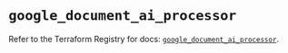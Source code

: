 # `google_document_ai_processor`

Refer to the Terraform Registry for docs: [`google_document_ai_processor`](https://registry.terraform.io/providers/hashicorp/google-beta/5.28.0/docs/resources/google_document_ai_processor).
